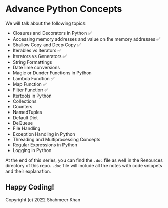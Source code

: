 # Advance Python Concepts

We will talk about the following topics: 
- Closures and Decorators in Python 	:white_check_mark:
- Accessing memory addresses and value on the memory addresses 	:white_check_mark:
- Shallow Copy and Deep Copy 	:white_check_mark:
- Iterables vs Iterators 	:white_check_mark:
- Iterators vs Generators 	:white_check_mark:
- String Formattings 
- DateTime conversions 
- Magic or Dunder Functions in Python
- Lambda Function 	:white_check_mark:
- Map Function 	:white_check_mark:
- Filter Function 	:white_check_mark:
- Itertools in Python
- Collections
- Counters
- NamedTuples 
- Default Dict
- DeQueue
- File Handling 
- Exception Handling in Python
- Threading and Multiprocessing Concepts 
- Regular Expressions in Python 
- Logging in Python 

At the end of this series, you can find the `.doc` file as well in the Resources directory of this repo. `.doc` file will include all the notes with code snippets and their explanation.

Happy Coding! 
-
Copyright (c) 2022 Shahmeer Khan
